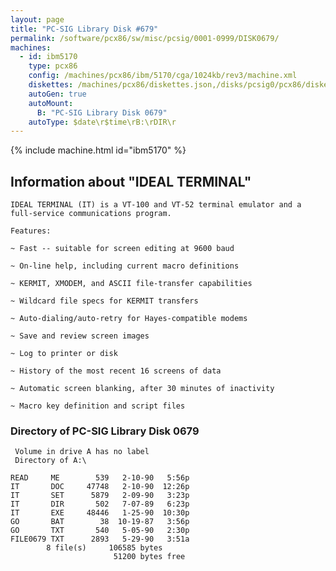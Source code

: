 ```yaml
---
layout: page
title: "PC-SIG Library Disk #679"
permalink: /software/pcx86/sw/misc/pcsig/0001-0999/DISK0679/
machines:
  - id: ibm5170
    type: pcx86
    config: /machines/pcx86/ibm/5170/cga/1024kb/rev3/machine.xml
    diskettes: /machines/pcx86/diskettes.json,/disks/pcsig0/pcx86/diskettes.json
    autoGen: true
    autoMount:
      B: "PC-SIG Library Disk 0679"
    autoType: $date\r$time\rB:\rDIR\r
---
```


{% include machine.html id="ibm5170" %}

## Information about "IDEAL TERMINAL"

    IDEAL TERMINAL (IT) is a VT-100 and VT-52 terminal emulator and a
    full-service communications program.
    
    Features:
    
    ~ Fast -- suitable for screen editing at 9600 baud
    
    ~ On-line help, including current macro definitions
    
    ~ KERMIT, XMODEM, and ASCII file-transfer capabilities
    
    ~ Wildcard file specs for KERMIT transfers
    
    ~ Auto-dialing/auto-retry for Hayes-compatible modems
    
    ~ Save and review screen images
    
    ~ Log to printer or disk
    
    ~ History of the most recent 16 screens of data
    
    ~ Automatic screen blanking, after 30 minutes of inactivity
    
    ~ Macro key definition and script files

### Directory of PC-SIG Library Disk 0679

     Volume in drive A has no label
     Directory of A:\

    READ     ME        539   2-10-90   5:56p
    IT       DOC     47748   2-10-90  12:26p
    IT       SET      5879   2-09-90   3:23p
    IT       DIR       502   7-07-89   6:23p
    IT       EXE     48446   1-25-90  10:30p
    GO       BAT        38  10-19-87   3:56p
    GO       TXT       540   5-05-90   2:30p
    FILE0679 TXT      2893   5-29-90   3:51a
            8 file(s)     106585 bytes
                           51200 bytes free
